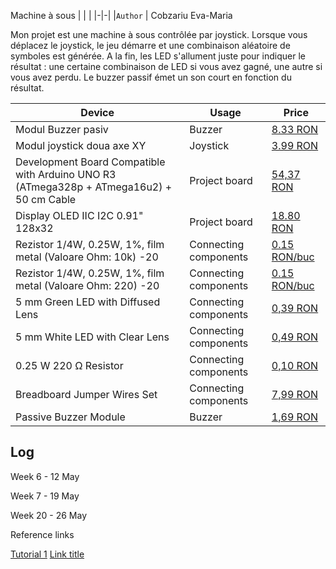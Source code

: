 Machine à sous
| | |
|-|-|
|`Author` | Cobzariu Eva-Maria

Mon projet est une machine à sous contrôlée par joystick. Lorsque vous déplacez le joystick, le jeu démarre et une combinaison aléatoire de symboles est générée. A la fin, les LED s'allument juste pour indiquer le résultat : une certaine combinaison de LED si vous avez gagné, une autre si vous avez perdu. Le buzzer passif émet un son court en fonction du résultat.

| Device | Usage | Price |
|--------|--------|-------|
| Modul Buzzer pasiv	 | Buzzer | [8.33 RON](https://sigmanortec.ro/Display-OLED-IIC-I2C-0-91-128x32-p126091015?SubmitCurrency=1&id_currency=2&gad_source=1&gad_campaignid=22174019478&gbraid=0AAAAAC3W72MP8QKzDD_BWF9WwhGV2dsrN&gclid=CjwKCAjw24vBBhABEiwANFG7y8GKT2iZrOMKqCT7HsXm53b6PZRynUMJ72VNJ4TOTU7s3Yz6slNh3xoCwicQAvD_BwE](https://sigmanortec.ro/Modul-Buzzer-pasiv-p126182521)) |
| Modul joystick doua axe XY	 | Joystick | [3.99 RON](https://www.optimusdigital.ro/ro/butoane-i-comutatoare/1119-buton-6x6x6.html?search_query=buton&results=222](https://sigmanortec.ro/Modul-joystick-doua-axe-XY-p126458908)) |
| Development Board Compatible with Arduino UNO R3 (ATmega328p + ATmega16u2) + 50 cm Cable | Project board | [54,37 RON](https://www.optimusdigital.ro/en/avr-boards/4561-development-board-compatible-with-arduino-uno-r3-atmega328p-atmega16u2-50-cm-cable.html?search_query=arduino+uno&results=116&gad_source=1&gad_campaignid=19615979487&gbraid=0AAAAADv-p3BwDHjuGRdU2n8sxhv2sTEI7&gclid=CjwKCAjw24vBBhABEiwANFG7y1ysY_rVRnDB2Iuoyjzn9AbPn3mqgS_4_crx9hpCOmqg6u_0ufLvlxoC6KgQAvD_BwE) |
| Display OLED IIC I2C 0.91" 128x32 | Project board | [18.80 RON](https://www.optimusdigital.ro/ro/prototipare-breadboard-uri/8-breadboard-830-points.html?search_query=breadboard&results=145](https://sigmanortec.ro/Display-OLED-IIC-I2C-0-91-128x32-p126091015?SubmitCurrency=1&id_currency=2&gad_source=1&gad_campaignid=22174019478&gbraid=0AAAAAC3W72MP8QKzDD_BWF9WwhGV2dsrN&gclid=CjwKCAjw24vBBhABEiwANFG7y8GKT2iZrOMKqCT7HsXm53b6PZRynUMJ72VNJ4TOTU7s3Yz6slNh3xoCwicQAvD_BwE)) |
| Rezistor 1/4W, 0.25W, 1%, film metal (Valoare Ohm: 10k)	-20	 | Connecting components | [0.15 RON/buc](https://www.optimusdigital.ro/ro/prototipare-breadboard-uri/8-breadboard-830-points.html?search_query=breadboard&results=145](https://sigmanortec.ro/Rezistor-p126025265)) |
| Rezistor 1/4W, 0.25W, 1%, film metal (Valoare Ohm: 220) -20	 | Connecting components | [0.15 RON/buc](https://www.optimusdigital.ro/ro/prototipare-breadboard-uri/8-breadboard-830-points.html?search_query=breadboard&results=145](https://sigmanortec.ro/Rezistor-p126025265)) |
| 5 mm Green LED with Diffused Lens	   | Connecting components | [0,39 RON](https://www.optimusdigital.ro/en/leds/38-5-mm-green-led-with-difused-lens.html?srsltid=AfmBOopBgT-8lohEELc8IhCgEB6P4R-oDk7Y8m9SRe-2BIpTOCY4vYz_) |
| 5 mm White LED with Clear Lens	   | Connecting components | [0,49 RON](https://www.optimusdigital.ro/en/leds/38-5-mm-green-led-with-difused-lens.html?srsltid=AfmBOopBgT-8lohEELc8IhCgEB6P4R-oDk7Y8m9SRe-2BIpTOCY4vYz_](https://www.optimusdigital.ro/en/leds/930-5-mm-white-led-with-clear-lens.html?gad_source=1&gad_campaignid=19615979487&gbraid=0AAAAADv-p3BwDHjuGRdU2n8sxhv2sTEI7&gclid=CjwKCAjw24vBBhABEiwANFG7y0EsvCQvb8j-dlbBqjA5qScFHa8csiG8K5wJ_bds67ATJRAo4icKyhoCDzoQAvD_BwE)) |
|	0.25 W 220 Ω Resistor	 	 | Connecting components | [0,10 RON](https://www.optimusdigital.ro/en/resistors/856-025w-220k-resistor.html?gad_source=1&gad_campaignid=19615979487&gbraid=0AAAAADv-p3BwDHjuGRdU2n8sxhv2sTEI7&gclid=CjwKCAjw24vBBhABEiwANFG7yxEEDHP5FcdEp3EsGYIKrvWDF8p8SMY9lq7rfijZ1Z5lOc9V_3s2eBoCNagQAvD_BwE) |
| Breadboard Jumper Wires Set	 | Connecting components | [7,99 RON](https://www.optimusdigital.ro/ro/prototipare-breadboard-uri/8-breadboard-830-points.html?search_query=breadboard&results=145](https://mail.yahoo.com/d/folders/1/messages/59054?.lang=ro-RO)) |
| Passive Buzzer Module | Buzzer | [1,69 RON](https://www.optimusdigital.ro/ro/prototipare-breadboard-uri/8-breadboard-830-points.html?search_query=breadboard&results=145](https://mail.yahoo.com/d/folders/1/messages/59054?.lang=ro-RO](https://www.optimusdigital.ro/en/electronic-components/12598-passive-buzzer-module.html?gad_source=1&gad_campaignid=19615979487&gbraid=0AAAAADv-p3BwDHjuGRdU2n8sxhv2sTEI7&gclid=CjwKCAjw24vBBhABEiwANFG7y-x4nWi770bsc-MZqlPKex8_Zdldh6glN3KkfwxJUcO3eWGLZeTvMBoCmC8QAvD_BwE))) |

## Log

<!-- write every week your progress here -->

Week 6 - 12 May

Week 7 - 19 May

Week 20 - 26 May

Reference links

<!-- Fill in with appropriate links and link titles -->

[Tutorial 1]([https://www.youtube.com/watch?v=wdgULBpRoXk&t=1s&ab_channel=BenEater](https://www.youtube.com/watch?v=1SCmmTmyk-I&ab_channel=CompactDIY))
[Link title]()


	
		


	



